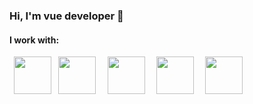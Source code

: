 ### Hi, I'm vue developer 👋
<h4>I work with:</h4>
<code> <img src="https://cdn-icons-png.flaticon.com/512/174/174854.png" height="60px" width="60px"> </code>
<code><img src="https://upload.wikimedia.org/wikipedia/commons/thumb/6/62/CSS3_logo.svg/800px-CSS3_logo.svg.png" height="60px" width="60px"> </code>
<code> <img src="https://seeklogo.com/images/N/nodejs-logo-FBE122E377-seeklogo.com.png" height="60px" width="60px"> </code>
<code> <img src="https://wsofter.com/wp-content/uploads/2018/01/vuejs-main-icon.png" height="60px" width="60px"> </code>
<code> <img src="https://develop365.gitlab.io/nuxtjs-0.10.7-doc/ru/logos/nuxt-square.svg" height="60px" width="60px"> </code>
